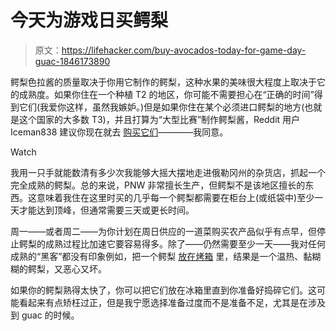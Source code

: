 # 今天为游戏日买鳄梨

> 原文：<https://lifehacker.com/buy-avocados-today-for-game-day-guac-1846173890>

鳄梨色拉酱的质量取决于你用它制作的鳄梨，这种水果的美味很大程度上取决于它的成熟度。如果你住在一个种植 T2 的地区，你可能不需要担心在“正确的时间”得到它们(我爱你这样，虽然我嫉妒。)但是如果你住在某个必须进口鳄梨的地方(也就是这个国家的大多数 T3)，并且打算为“大型比赛”制作鳄梨酱，Reddit 用户 Iceman838 建议你现在就去 [购买它们](https://www.reddit.com/r/LifeProTips/comments/l9qga2/lpt_now_is_the_time_to_buy_avocados_if_you_live/)————我同意。

Watch

我用一只手就能数清有多少次我能够大摇大摆地走进俄勒冈州的杂货店，抓起一个完全成熟的鳄梨。总的来说，PNW 非常擅长生产，但鳄梨不是该地区擅长的东西。这意味着我住在这里时买的几乎每一个鳄梨都需要在柜台上(或纸袋中)至少一天才能达到顶峰，但通常需要三天或更长时间。

周一——或者周二——为你计划在周日供应的一道菜购买农产品似乎有点早，但停止鳄梨的成熟过程比加速它要容易得多。除了——仍然需要至少一天——我对任何成熟的“黑客”都没有印象例如，把一个鳄梨 [放在烤箱](https://lifehacker.com/stop-trying-to-force-avocados-to-ripen-and-let-time-do-1789698957) 里，结果是一个温热、黏糊糊的鳄梨，又恶心又坏。

如果你的鳄梨熟得太快了，你可以把它们放在冰箱里直到你准备好捣碎它们。这可能看起来有点矫枉过正，但是我宁愿选择准备过度而不是准备不足，尤其是在涉及到 guac 的时候。